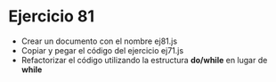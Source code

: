 # Ejercicio 81

- Crear un documento con el nombre ej81.js
- Copiar y pegar el código del ejercicio ej71.js
- Refactorizar el código utilizando la estructura **do/while** en lugar de **while**
